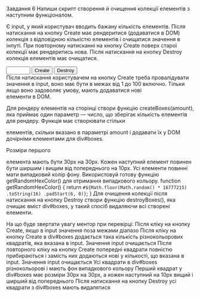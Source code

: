 Завдання 6
Напиши скрипт створення й очищення колекції елементів з наступним функціоналом.

Є input, у який користувач вводить бажану кількість елементів. Після натискання на кнопку Create має рендеритися (додаватися в DOM) колекція з відповідною кількістю елементів і очищатися значення в інпуті. При повторному натисканні на кнопку Create поверх старої колекції має рендеритись нова. Після натискання на кнопку Destroy колекція елементів має очищатися.

<div id="controls">
  <input type="number" min="1" max="100" step="1" />
  <button type="button" data-create>Create</button>
  <button type="button" data-destroy>Destroy</button>
</div>

<div id="boxes"></div>
Після натискання користувачем на кнопку Create треба провалідувати значення в input, воно має бути в межах від 1 до 100 включно. Тільки якщо воно задоволяє умову, мають додаватися нові <div> елементи в DOM.

Для рендеру елементів на сторінці створи функцію createBoxes(amount), яка приймає один параметр — число, що зберігає кількість елементів для рендеру. Функція має створювати стільки <div> елементів, скільки вказано в параметрі amount і додавати їх у DOM дочірніми елементами для div#boxes.

Розміри першого <div> елемента мають бути 30px на 30px.
Кожен наступний елемент повинен бути ширшим і вищим від попереднього на 10px.
Усі елементи повинні мати випадковий колір фону. Використовуй готову функцію getRandomHexColor() для отримання випадкового кольору.
function getRandomHexColor() {
return `#${Math.floor(Math.random() * 16777215)
    .toString(16)
    .padStart(6, 0)}`;
}
Для очищення колекції після натискання на кнопку Destroy створи функцію destroyBoxes(), яка очищає вміст div#boxes, у такий спосіб видаляючи всі створені елементи.

На що буде звертати увагу ментор при перевірці:
Після кліку на кнопку Create, якщо в input значення поза межами діапазо
Після кліку на кнопку Create в div#boxes додається така кількість різнокольорових квадратів, яка вказана в input. Значення input очищається
Після повторного кліку на кнопку Create попередні квадрати повністю прибираються і замість них додаються нові у кількості, що вказана в input. Значення input очищається
Усі квадрати в div#boxes різнокольорові і мають фон випадкового кольору
Перший квадрат у div#boxes має розміри 30px на 30px, а кожен наступний на 10px вищий і ширший від попереднього
Після натискання на кнопку Destroy усі квадрати з div#boxes мають видалятися
